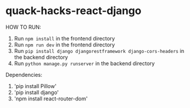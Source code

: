 # quack-hacks-react-django

HOW TO RUN:

1. Run `npm install` in the frontend directory
2. Run `npm run dev` in the frontend directory
3. Run `pip install django djangorestframework django-cors-headers` in the backend directory
4. Run `python manage.py runserver` in the backend directory

Dependencies:
1. 'pip install Pillow'
2. 'pip install django'
3. 'npm install react-router-dom'
